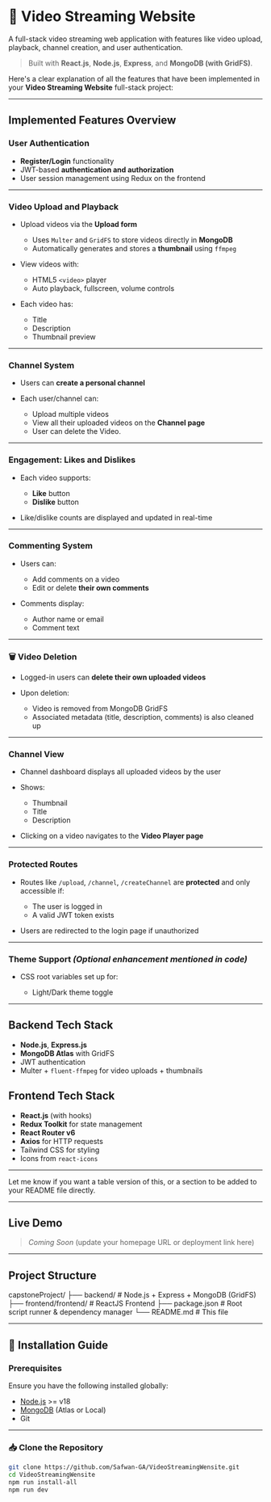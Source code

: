 # 🎥 Video Streaming Website

A full-stack video streaming web application with features like video upload, playback, channel creation, and user authentication.

> Built with **React.js**, **Node.js**, **Express**, and **MongoDB (with GridFS)**.

Here's a clear explanation of all the features that have been implemented in your **Video Streaming Website** full-stack project:

---

## **Implemented Features Overview**

###  User Authentication

* **Register/Login** functionality
* JWT-based **authentication and authorization**
* User session management using Redux on the frontend

---

###  Video Upload and Playback

* Upload videos via the **Upload form**

  * Uses `Multer` and `GridFS` to store videos directly in **MongoDB**
  * Automatically generates and stores a **thumbnail** using `ffmpeg`
* View videos with:

  * HTML5 `<video>` player
  * Auto playback, fullscreen, volume controls
* Each video has:

  * Title
  * Description
  * Thumbnail preview

---

### Channel System

* Users can **create a personal channel**
* Each user/channel can:

  * Upload multiple videos
  * View all their uploaded videos on the **Channel page**
  * User can delete the Video.

---

###  Engagement: Likes and Dislikes

* Each video supports:

  *  **Like** button
  *  **Dislike** button
* Like/dislike counts are displayed and updated in real-time

---

###  Commenting System

* Users can:

  * Add comments on a video
  * Edit or delete **their own comments**
* Comments display:

  * Author name or email
  * Comment text

---

### 🗑 Video Deletion

* Logged-in users can **delete their own uploaded videos**
* Upon deletion:

  * Video is removed from MongoDB GridFS
  * Associated metadata (title, description, comments) is also cleaned up

---

###  Channel View

* Channel dashboard displays all uploaded videos by the user
* Shows:

  * Thumbnail
  * Title
  * Description
* Clicking on a video navigates to the **Video Player page**

---

###  Protected Routes

* Routes like `/upload`, `/channel`, `/createChannel` are **protected** and only accessible if:

  * The user is logged in
  * A valid JWT token exists
* Users are redirected to the login page if unauthorized

---

###  Theme Support *(Optional enhancement mentioned in code)*

* CSS root variables set up for:

  * Light/Dark theme toggle

---

##  Backend Tech Stack

* **Node.js**, **Express.js**
* **MongoDB Atlas** with GridFS
* JWT authentication
* Multer + `fluent-ffmpeg` for video uploads + thumbnails

##  Frontend Tech Stack

* **React.js** (with hooks)
* **Redux Toolkit** for state management
* **React Router v6**
* **Axios** for HTTP requests
* Tailwind CSS for styling
* Icons from `react-icons`

---

Let me know if you want a table version of this, or a section to be added to your README file directly.

---

##  Live Demo

> _Coming Soon_ (update your homepage URL or deployment link here)

---

##  Project Structure

capstoneProject/
├── backend/ # Node.js + Express + MongoDB (GridFS)
├── frontend/frontend/ # ReactJS Frontend
├── package.json # Root script runner & dependency manager
└── README.md # This file


---

## 🚀 Installation Guide

### Prerequisites

Ensure you have the following installed globally:

- [Node.js](https://nodejs.org/) >= v18
- [MongoDB](https://www.mongodb.com/) (Atlas or Local)
- Git

---

### 📥 Clone the Repository

```bash
git clone https://github.com/Safwan-GA/VideoStreamingWensite.git
cd VideoStreamingWensite
npm run install-all
npm run dev

